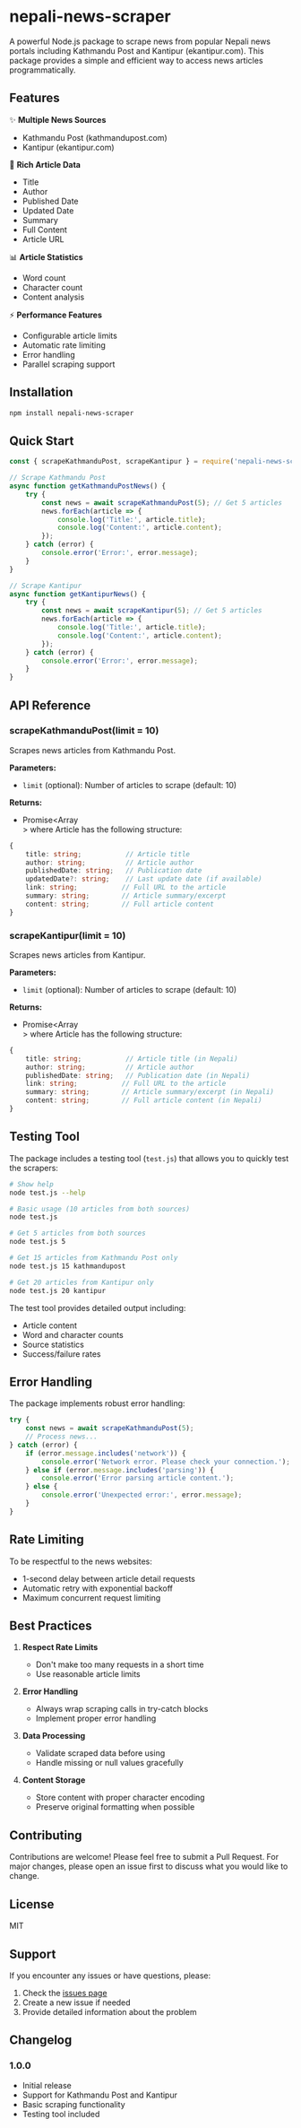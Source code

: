# nepali-news-scraper

A powerful Node.js package to scrape news from popular Nepali news portals including Kathmandu Post and Kantipur (ekantipur.com). This package provides a simple and efficient way to access news articles programmatically.

## Features

✨ **Multiple News Sources**
- Kathmandu Post (kathmandupost.com)
- Kantipur (ekantipur.com)

🚀 **Rich Article Data**
- Title
- Author
- Published Date
- Updated Date
- Summary
- Full Content
- Article URL

📊 **Article Statistics**
- Word count
- Character count
- Content analysis

⚡ **Performance Features**
- Configurable article limits
- Automatic rate limiting
- Error handling
- Parallel scraping support

## Installation

```bash
npm install nepali-news-scraper
```

## Quick Start

```javascript
const { scrapeKathmanduPost, scrapeKantipur } = require('nepali-news-scraper');

// Scrape Kathmandu Post
async function getKathmanduPostNews() {
    try {
        const news = await scrapeKathmanduPost(5); // Get 5 articles
        news.forEach(article => {
            console.log('Title:', article.title);
            console.log('Content:', article.content);
        });
    } catch (error) {
        console.error('Error:', error.message);
    }
}

// Scrape Kantipur
async function getKantipurNews() {
    try {
        const news = await scrapeKantipur(5); // Get 5 articles
        news.forEach(article => {
            console.log('Title:', article.title);
            console.log('Content:', article.content);
        });
    } catch (error) {
        console.error('Error:', error.message);
    }
}
```

## API Reference

### scrapeKathmanduPost(limit = 10)

Scrapes news articles from Kathmandu Post.

**Parameters:**
- `limit` (optional): Number of articles to scrape (default: 10)

**Returns:**
- Promise<Array<Article>> where Article has the following structure:
```typescript
{
    title: string;           // Article title
    author: string;          // Article author
    publishedDate: string;   // Publication date
    updatedDate?: string;    // Last update date (if available)
    link: string;           // Full URL to the article
    summary: string;        // Article summary/excerpt
    content: string;        // Full article content
}
```

### scrapeKantipur(limit = 10)

Scrapes news articles from Kantipur.

**Parameters:**
- `limit` (optional): Number of articles to scrape (default: 10)

**Returns:**
- Promise<Array<Article>> where Article has the following structure:
```typescript
{
    title: string;           // Article title (in Nepali)
    author: string;          // Article author
    publishedDate: string;   // Publication date (in Nepali)
    link: string;           // Full URL to the article
    summary: string;        // Article summary/excerpt (in Nepali)
    content: string;        // Full article content (in Nepali)
}
```

## Testing Tool

The package includes a testing tool (`test.js`) that allows you to quickly test the scrapers:

```bash
# Show help
node test.js --help

# Basic usage (10 articles from both sources)
node test.js

# Get 5 articles from both sources
node test.js 5

# Get 15 articles from Kathmandu Post only
node test.js 15 kathmandupost

# Get 20 articles from Kantipur only
node test.js 20 kantipur
```

The test tool provides detailed output including:
- Article content
- Word and character counts
- Source statistics
- Success/failure rates

## Error Handling

The package implements robust error handling:

```javascript
try {
    const news = await scrapeKathmanduPost(5);
    // Process news...
} catch (error) {
    if (error.message.includes('network')) {
        console.error('Network error. Please check your connection.');
    } else if (error.message.includes('parsing')) {
        console.error('Error parsing article content.');
    } else {
        console.error('Unexpected error:', error.message);
    }
}
```

## Rate Limiting

To be respectful to the news websites:
- 1-second delay between article detail requests
- Automatic retry with exponential backoff
- Maximum concurrent request limiting

## Best Practices

1. **Respect Rate Limits**
   - Don't make too many requests in a short time
   - Use reasonable article limits

2. **Error Handling**
   - Always wrap scraping calls in try-catch blocks
   - Implement proper error handling

3. **Data Processing**
   - Validate scraped data before using
   - Handle missing or null values gracefully

4. **Content Storage**
   - Store content with proper character encoding
   - Preserve original formatting when possible

## Contributing

Contributions are welcome! Please feel free to submit a Pull Request. For major changes, please open an issue first to discuss what you would like to change.

## License

MIT

## Support

If you encounter any issues or have questions, please:
1. Check the [issues page](https://github.com/yourusername/nepali-news-scraper/issues)
2. Create a new issue if needed
3. Provide detailed information about the problem

## Changelog

### 1.0.0
- Initial release
- Support for Kathmandu Post and Kantipur
- Basic scraping functionality
- Testing tool included
